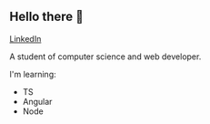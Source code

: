## Hello there 👊

[LinkedIn](https://www.linkedin.com/in/pedro-mesquita-maia-5381a320a/)

A student of computer science and web developer.

I'm learning:
- TS
- Angular
- Node
